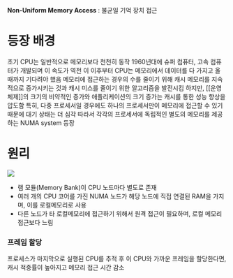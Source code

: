 **Non-Uniform Memory Access** : 불균일 기억 장치 접근
# 등장 배경
초기 CPU는 일반적으로 메모리보다 천천히 동작
1960년대에 슈퍼 컴퓨터, 고속 컴퓨터가 개발되며 이 속도가 역전
이 이후부터 CPU는 메모리에서 데이터를 다 가지고 올 때까지 기다려야 했음
메모리에 접근하는 경우의 수를 줄이기 위해 캐시 메모리를 지속적으로 증가시키는 것과 캐시 미스를 줄이기 위한 알고리즘을 발전시킴
하지만, [[운영체제]]의 크기의 비약적인 증가와 애플리케이션의 크기 증가는 캐시를 통한 성능 향상을 압도함
특히, 다중 프로세서일 경우에도 하나의 프로세서만이 메모리에 접근할 수 있기 때문에 대기 상태는 더 심각
따라서 각각의 프로세서에 독립적인 별도의 메모리를 제공하는 NUMA system 등장
# 원리
![](https://i.imgur.com/B9048ae.png)
- 램 모듈(Memory Bank)이 CPU 노드마다 별도로 존재
- 여러 개의 CPU 코어를 가진 NUMA 노드가 해당 노드에 직접 연결된 RAM을 가지며, 이를 로컬메모리로 사용
- 다른 노드가 타 로컬메모리에 접근하기 위해서 원격 접근이 필요하며, 로컬 메모리 접근보다 느림
### 프레임 할당
프로세스가 마지막으로 실행된 CPU를 추적 후 이 CPU와 가까운 프레임을 할당한다면, 캐시 적중률이 높아지고 메모리 접근 시간 감소